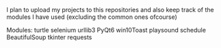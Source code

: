 I plan to upload my projects to this repositories and also keep track of the modules I have used (excluding the common ones ofcourse)

Modules:
turtle
selenium
urllib3
PyQt6
win10Toast
playsound
schedule
BeautifulSoup
tkinter
requests

